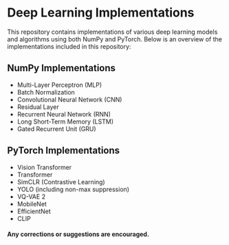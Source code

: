 # Deep Learning Implementations

This repository contains implementations of various deep learning models and algorithms using both NumPy and PyTorch. Below is an overview of the implementations included in this repository:

## NumPy Implementations

- Multi-Layer Perceptron (MLP)
- Batch Normalization
- Convolutional Neural Network (CNN)
- Residual Layer
- Recurrent Neural Network (RNN)
- Long Short-Term Memory (LSTM)
- Gated Recurrent Unit (GRU)

## PyTorch Implementations

- Vision Transformer
- Transformer
- SimCLR (Contrastive Learning)
- YOLO (including non-max suppression)
- VQ-VAE 2
- MobileNet
- EfficientNet
- CLIP

#### Any corrections or suggestions are encouraged.
